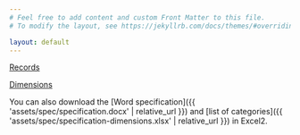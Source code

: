 ```yaml
---
# Feel free to add content and custom Front Matter to this file.
# To modify the layout, see https://jekyllrb.com/docs/themes/#overriding-theme-defaults

layout: default
---
```


[Records](./records)

[Dimensions](./dimensions)

You can also download the [Word specification]({{ 'assets/spec/specification.docx' | relative_url }}) and 
[list of categories]({{ 'assets/spec/specification-dimensions.xlsx' | relative_url }}) in Excel2.

